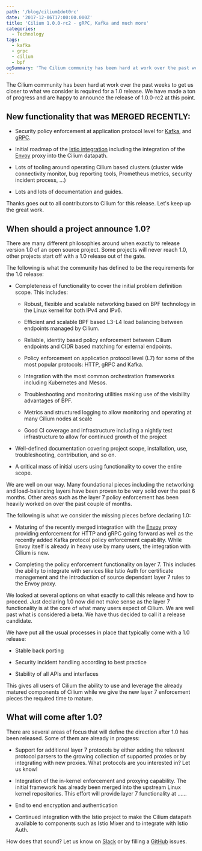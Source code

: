 ```yaml
---
path: '/blog/cilium1dot0rc'
date: '2017-12-06T17:00:00.000Z'
title: 'Cilium 1.0.0-rc2 - gRPC, Kafka and much more'
categories:
  - Technology
tags:
  - kafka
  - grpc
  - cilium
  - bpf
ogSummary: 'The Cilium community has been hard at work over the past weeks to get us closer to what we consider is required for a 1.0 release. We have made a ton of progress and are happy to announce the release of 1.0.0-rc2 at this point.'
---
```


The Cilium community has been hard at work over the past weeks to get us closer to what we consider is required for a 1.0 release. We have made a ton of progress and are happy to announce the release of 1.0.0-rc2 at this point.

## New functionality that was MERGED RECENTLY:

- Security policy enforcement at application protocol level for [Kafka](http://docs.cilium.io/en/v1.0.0-rc2/gettingstarted/kafka/), and [gRPC](/grpc).
- Initial roadmap of the [Istio integration](https://www.cilium.io/blog/istio) including the integration of the [Envoy](https://github.com/envoyproxy/envoy) proxy into the Cilium datapath.

- Lots of tooling around operating Cilium based clusters (cluster wide connectivity monitor, bug reporting tools, Prometheus metrics, security incident process, ...)

- Lots and lots of documentation and guides.

Thanks goes out to all contributors to Cilium for this release. Let's keep up the great work.

## When should a project announce 1.0?

There are many different philosophies around when exactly to release version 1.0 of an open source project. Some projects will never reach 1.0, other projects start off with a 1.0 release out of the gate.

The following is what the community has defined to be the requirements for the 1.0 release:

- Completeness of functionality to cover the initial problem definition scope. This includes:

  - Robust, flexible and scalable networking based on BPF technology in the Linux kernel for both IPv4 and IPv6.

  - Efficient and scalable BPF based L3-L4 load balancing between endpoints managed by Cilium.

  - Reliable, identity based policy enforcement between Cilium endpoints and CIDR based matching for external endpoints.

  - Policy enforcement on application protocol level (L7) for some of the most popular protocols: HTTP, gRPC and Kafka.

  - Integration with the most common orchestration frameworks including Kubernetes and Mesos.

  - Troubleshooting and monitoring utilities making use of the visibility advantages of BPF.

  - Metrics and structured logging to allow monitoring and operating at many Cilium nodes at scale

  - Good CI coverage and infrastructure including a nightly test infrastructure to allow for continued growth of the project

- Well-defined documentation covering project scope, installation, use, troubleshooting, contribution, and so on.

- A critical mass of initial users using functionality to cover the entire scope.

We are well on our way. Many foundational pieces including the networking and load-balancing layers have been proven to be very solid over the past 6 months. Other areas such as the layer 7 policy enforcement has been heavily worked on over the past couple of months.

The following is what we consider the missing pieces before declaring 1.0:

- Maturing of the recently merged integration with the [Envoy](https://github.com/envoyproxy/envoy) proxy providing enforcement for HTTP and gRPC going forward as well as the recently added Kafka protocol policy enforcement capability. While Envoy itself is already in heavy use by many users, the integration with Cilium is new.

- Completing the policy enforcement functionality on layer 7\. This includes the ability to integrate with services like Istio Auth for certificate management and the introduction of source dependant layer 7 rules to the Envoy proxy.

We looked at several options on what exactly to call this release and how to proceed. Just declaring 1.0 now did not make sense as the layer 7 functionality is at the core of what many users expect of Cilium. We are well past what is considered a beta. We have thus decided to call it a release candidate.

We have put all the usual processes in place that typically come with a 1.0 release:

- Stable back porting

- Security incident handling according to best practice

- Stability of all APIs and interfaces

This gives all users of Cilium the ability to use and leverage the already matured components of Cilium while we give the new layer 7 enforcement pieces the required time to mature.

## What will come after 1.0?

There are several areas of focus that will define the direction after 1.0 has been released. Some of them are already in progress:

- Support for additional layer 7 protocols by either adding the relevant protocol parsers to the growing collection of supported proxies or by integrating with new proxies. What protocols are you interested in? Let us know!

- Integration of the in-kernel enforcement and proxying capability. The initial framework has already been merged into the upstream Linux kernel repositories. This effort will provide layer 7 functionality at …...

- End to end encryption and authentication

- Continued integration with the Istio project to make the Cilium datapath available to components such as Istio Mixer and to integrate with Istio Auth.

How does that sound? Let us know on [Slack](https://cilium.herokuapp.com) or by filling a [GitHub](https://github.com/cilium/cilium) issues.
